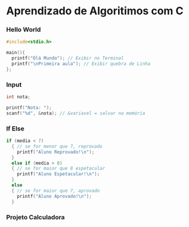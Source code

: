 # Aprendizado de Algoritimos com C

### Hello World

```c
#include<stdio.h>

main(){
  printf("Olá Mundo"); // Exibir no Terminal
  printf("\nPrimeira aula"); // Exibir quebra de Linha
};
```

### Input

```c
int nota;

printf("Nota: ");
scanf("%d", &nota); // &variavel = salvar na memória
```

### If Else

```c
if (media < 7)
  { // se for menor que 7, reprovado
    printf("Aluno Reprovado!\n");
  }
  else if (media > 8)
  { // se for maior que 8 espetacular
    printf("Aluno Espetacular!\n");
  }
  else
  { // se for maior que 7, aprovado
    printf("Aluno Aprovado!\n");
  }
```

### Projeto Calculadora
